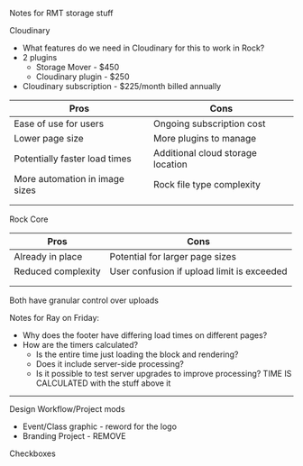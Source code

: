 Notes for RMT storage stuff

Cloudinary
- What features do we need in Cloudinary for this to work in Rock?
- 2 plugins
	- Storage Mover - $450
	- Cloudinary plugin - $250
- Cloudinary subscription - $225/month billed annually

|Pros|Cons|
|---|---|
|Ease of use for users|Ongoing subscription cost|
|Lower page size|More plugins to manage|
|Potentially faster load times|Additional cloud storage location|
|More automation in image sizes|Rock file type complexity|
|||
|||


Rock Core

|Pros|Cons|
|---|---|
|Already in place|Potential for larger page sizes|
|Reduced complexity|User confusion if upload limit is exceeded|
|||
|||


Both have granular control over uploads


Notes for Ray on Friday:
- Why does the footer have differing load times on different pages?
- How are the timers calculated?
	- Is the entire time just loading the block and rendering?
	- Does it include server-side processing?
	- Is it possible to test server upgrades to improve processing?
TIME IS CALCULATED with the stuff above it

---
Design Workflow/Project mods
- Event/Class graphic - reword for the logo
- Branding Project - REMOVE

Checkboxes 
